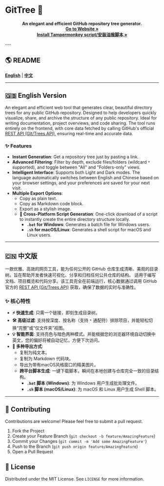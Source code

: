 # GitTree 🌳




<p align="center">
  <strong>An elegant and efficient GitHub repository tree generator.</strong>
  <br />
  <a href="https://azad-sl.github.io/GitTree/"><strong>Go to Website »</strong></a>
<br />
  <a href="https://greasyfork.org/zh-CN/scripts/544254-github-repo-tree-generator"><strong>Install Tampermonkey script/安装油猴脚本 »</strong></a>
</p>
---

## 🌎 README 

[**English**](#-english-version) | [**中文**](#-中文版)

---

## 🇬🇧 English Version

An elegant and efficient web tool that generates clear, beautiful directory trees for any public GitHub repository. Designed to help developers quickly visualize, share, and archive the structure of any public repository. Ideal for writing documentation, project overviews, and code sharing. The tool runs entirely on the frontend, with core data fetched by calling GitHub's official [REST API (Git/Trees API)](https://docs.github.com/en/rest/git/trees?apiVersion=2022-11-28#get-a-tree), ensuring real-time and accurate data.

### ✨ Features

- **Instant Generation**: Get a repository tree just by pasting a link.
- **Advanced Filtering**: Filter by depth, exclude files/folders (wildcard `*` supported), and toggle between "All" and "Folders-only" views.
- **Intelligent Interface**: Supports both Light and Dark modes. The language automatically switches between English and Chinese based on your browser settings, and your preferences are saved for your next visit.
- **Multiple Export Options**:
  - Copy as plain text.
  - Copy as Markdown code block.
  - Export as a stylish image.
  - **🚀 Cross-Platform Script Generation**: One-click download of a script to instantly create the entire directory structure locally.
    - **`.bat` for Windows**: Generates a batch file for Windows users.
    - **`.sh` for macOS/Linux**: Generates a shell script for macOS and Linux users.

---

## 🇨🇳 中文版

一款优雅、高效的网页工具，能为任何公开的 GitHub 仓库生成清晰、美观的目录树。旨在帮助开发者快速可视化、分享和归档任何公共仓库的结构。 适用于编写文档、项目概览和代码分享。该工具完全在前端运行，核心数据通过调用 GitHub 官方的 [REST API (Git/Trees API)](https://docs.github.com/en/rest/git/trees?apiVersion=2022-11-28#get-a-tree) 获取，确保了数据的实时与准确性。

### ✨ 核心特性

- **⚡️ 快速生成**: 只需一个链接，即刻生成目录树。
- **🛠️ 高级过滤**: 支持按深度、按名称（支持 `*` 通配符）排除项目，并能轻松切换“完整”或“仅文件夹”视图。
- **💡 智能界面**: 支持亮色与暗色两种模式。并能根据您的浏览器环境自动切换中英文，您的偏好将被自动记忆，方便下次访问。
- **🚀 多种导出方式**:
  - 复制为纯文本。
  - 复制为 Markdown 代码块。
  - 导出为带有macOS风格窗口的精美图片。
  - **跨平台脚本生成**: 一键下载脚本，瞬间在本地创建与仓库完全一致的目录结构。
    - **`.bat` 脚本 (Windows)**: 为 Windows 用户生成批处理文件。
    - **`.sh` 脚本 (macOS/Linux)**: 为 macOS 和 Linux 用户生成 Shell 脚本。

---

## 🤝 Contributing

Contributions are welcome! Please feel free to submit a pull request.

1.  Fork the Project
2.  Create your Feature Branch (`git checkout -b feature/AmazingFeature`)
3.  Commit your Changes (`git commit -m 'Add some AmazingFeature'`)
4.  Push to the Branch (`git push origin feature/AmazingFeature`)
5.  Open a Pull Request

## 📄 License

Distributed under the MIT License. See `LICENSE` for more information.
